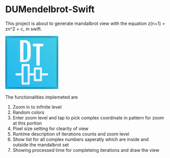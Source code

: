 # DUMendelbrot-Swift
This project is about to generate mandalbrot view with the equation z(n+1) = zn^2 + c, in swift.

![Screenshot](https://github.com/Dhaval1094/DTScrollableTabbar-Swift/blob/master/Screenshots/Logo/icon_logo.png)

The functionalities implemeted are 

1. Zoom in to infinite level
2. Random colors
3. Enter zoom level and tap to pick complex coordinate in pattern for zoom at this portion
4. Pixel size setting for clearity of view
5. Runtime description of iterations counts and zoom level 
6. Show list for all complex numbers saperatly which are inside and outside the mandalbrot set
7. Showing processed time for completeing iterations and draw the view 





